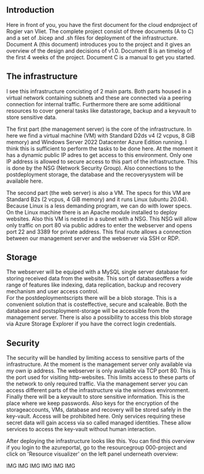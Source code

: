 ## Introduction  
Here in front of you, you have the first document for the cloud endproject of Rogier van Vliet. The complete project consist of three documents (A to C) and a set of .bicep and .sh files for deployment of the infrastructure.
Document A (this document) introduces you to the project and it gives an overview of the design and decisions of v1.0.
Document B is an timelog of the first 4 weeks of the project.
Document C is a manual to get you started.

## The infrastructure  
I see this infrastructure concisting of 2 main parts. Both parts housed in a virtual network containing subnets and these are connected via a peering connection for internal traffic. Furthermore there are some additiional resources to cover general tasks like datastorage, backup and a keyvault to store sensitive data.

The first part (the management server) is the core of the infrastructure. In here we find a virtual machine (VM) with Standard D2ds v4 (2 vcpus, 8 GiB memory) and Windows Server 2022 Datacenter Azure Edition running. I think this is sufficient to perform the tasks to be done here. 
At the moment it has a dynamic public IP adres to get access to this environment. Only one IP address is allowed to secure access to this part of the infrastructure. This is done by the NSG (Network Security Group).
Also connections to the postdeployment storage, the database and the recoverysystem will be available here.  

The second part (the web server) is also a VM. The specs for this VM are Standard B2s (2 vcpus, 4 GiB memory) and it runs Linux (ubuntu 20.04). Because Linux is a less demanding program, we can do with lower specs. On the Linux machine there is an Apache module installed to deploy websites. Also this VM is nested in a subnet with a NSG. This NSG will allow only traffic on port 80 via public addres to enter the webserver and opens port 22 and 3389 for private address. This final route allows a connection between our management server and the webserver via SSH or RDP.  

## Storage  
The webserver will be equiped with a MySQL single server database for storing received data from the website. This sort of  databaseoffers a wide range of features like indexing, data replication, backup and recovery mechanism and user access control.  
For the postdeploymentscripts there will be a blob storage. This is a convenient solution that is costeffective, secure and scaleable. Both the database and postsployment-storage will be accessible from the management server. There is also a possibility to access this blob storage via Azure Storage Explorer if you have the correct login credentials.

## Security
The security will be handled by limiting access to sensitive parts of the infrastructure. At the moment is the management server only available via my own ip address. The webserver is only available via TCP port 80. This is the port used for visiting http-websites. This limits access to these parts of the network to only required traffic. Via the management server you can access different parts of the infrastructure via the windows environment.
Finally there will be a keyvault to store sensitive information. This is the place where we keep passwords. Also keys for the encryption of the storageaccounts, VMs, database and recovery will be stored safely in the key-vault. Access will be prohibited here. Only services requiring these secret data will gain access via so called managed identities. These allow services to access the key-vault without human interaction.  

After deploying the infrastructure looks like this. You can find this overview if you login to the azureportal, go to the resourcegroup 000-project and click on 'Resource visualizer' on the left panel underneath overview:

IMG IMG IMG IMG IMG IMG




